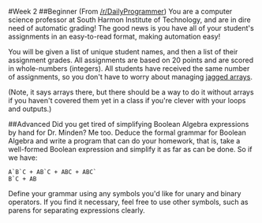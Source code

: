 #Week 2
##Beginner
(From <a href="http://www.reddit.com/r/dailyprogrammer/comments/1kphtf/081313_challenge_136_easy_student_management/">/r/DailyProgrammer</a>) You are a computer science professor at South Harmon Institute of Technology, and are in dire need of automatic grading! The good news is you have all of your student's assignments in an easy-to-read format, making automation easy!

You will be given a list of unique student names, and then a list of their assignment grades. All assignments are based on 20 points and are scored in whole-numbers (integers). All students have received the same number of assignments, so you don't have to worry about managing <a href="http://en.wikipedia.org/wiki/Iliffe_vector">jagged arrays</a>.

(Note, it says arrays there, but there should be a way to do it without arrays if you haven't covered them yet in a class if you're clever with your loops and outputs.)

##Advanced
Did you get tired of simplifying Boolean Algebra expressions by hand for Dr. Minden? Me too. Deduce the formal grammar for Boolean Algebra and write a program that can do your homework, that is, take a well-formed Boolean expression and simplify it as far as can be done. So if we have:

    A`B`C + AB`C + ABC + ABC`
    B`C + AB

Define your grammar using any symbols you'd like for unary and binary operators. If you find it necessary, feel free to use other symbols, such as parens for separating expressions clearly. 